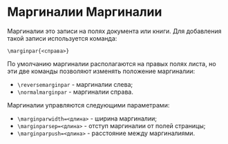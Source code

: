 Маргиналии
Маргиналии
==========

Маргиналии это записи на полях документа или книги. Для добавления такой записи используется команда:

    \marginpar{<справа>}

По умолчанию маргиналии располагаются на правых полях листа, но эти две команды позволяют изменять положение маргиналии:

* `\reversemarginpar` - маргиналии слева;
* `\normalmarginpar` - маргиналии справа.

Маргиналии управляются следующими параметрами:

* `\marginparwidth=<длина>` - ширина маргиналии;
* `\marginparsep=<длина>` - отступ маргиналии от полей страницы;
* `\marginparpush=<длина>` - расстояние между маргиналиями.
